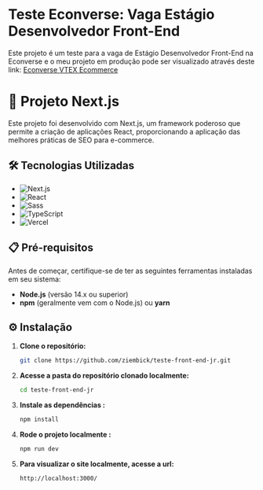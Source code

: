 # Teste Econverse: Vaga Estágio Desenvolvedor Front-End

Este projeto é um teste para a vaga de Estágio Desenvolvedor Front-End na Econverse e o meu projeto em produção pode ser visualizado através deste link: [Econverse VTEX Ecommerce](https://teste-front-end-jr-ten.vercel.app/)

# 🚀 Projeto Next.js

Este projeto foi desenvolvido com Next.js, um framework poderoso que permite a criação de aplicações React, proporcionando a aplicação das melhores práticas de SEO para e-commerce.

## 🛠️ Tecnologias Utilizadas

- ![Next.js](https://img.shields.io/badge/Next.js-000?style=for-the-badge&logo=next.js&logoColor=white)
- ![React](https://img.shields.io/badge/React-20232a?style=for-the-badge&logo=react&logoColor=61dafb)
- ![Sass](https://img.shields.io/badge/Sass-CC6699?style=for-the-badge&logo=sass&logoColor=white)
- ![TypeScript](https://img.shields.io/badge/TypeScript-007ACC?style=for-the-badge&logo=typescript&logoColor=white)
- ![Vercel](https://img.shields.io/badge/Vercel-000?style=for-the-badge&logo=vercel&logoColor=white)


## 📋 Pré-requisitos

Antes de começar, certifique-se de ter as seguintes ferramentas instaladas em seu sistema:

- **Node.js** (versão 14.x ou superior)
- **npm** (geralmente vem com o Node.js) ou **yarn**

## ⚙️ Instalação

1. **Clone o repositório:**
   ```bash
   git clone https://github.com/ziembick/teste-front-end-jr.git

2. **Acesse a pasta do repositório clonado localmente:**
   ```bash
   cd teste-front-end-jr

3. **Instale as dependências :**
   ```bash
   npm install

4. **Rode o projeto localmente :**
   ```bash
   npm run dev

4. **Para visualizar o site localmente, acesse a url:**
   ```bash
   http://localhost:3000/

